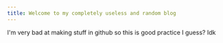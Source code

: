 ```yaml
---
title: Welcome to my completely useless and random blog
---
```

I'm very bad at making stuff in github so this is good practice I guess? Idk
